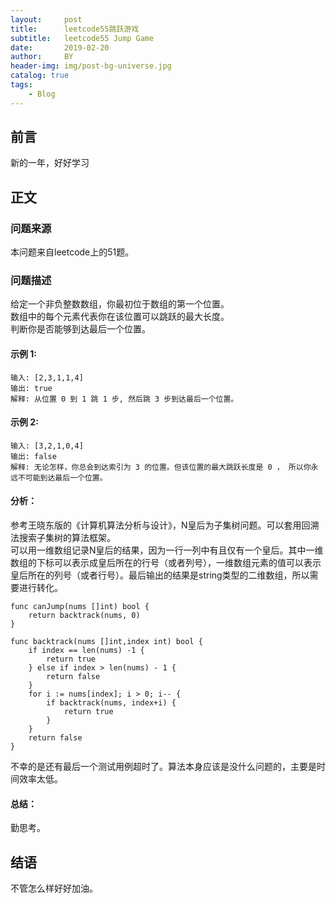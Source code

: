 ```yaml
---
layout:     post
title:      leetcode55跳跃游戏
subtitle:   leetcode55 Jump Game
date:       2019-02-20
author:     BY
header-img: img/post-bg-universe.jpg
catalog: true
tags:
    - Blog
---
```



## 前言

新的一年，好好学习

## 正文

### 问题来源

本问题来自leetcode上的51题。

### 问题描述

给定一个非负整数数组，你最初位于数组的第一个位置。  
数组中的每个元素代表你在该位置可以跳跃的最大长度。  
判断你是否能够到达最后一个位置。  

#### 示例 1:
```
输入: [2,3,1,1,4]
输出: true
解释: 从位置 0 到 1 跳 1 步, 然后跳 3 步到达最后一个位置。
``` 

#### 示例 2:
```
输入: [3,2,1,0,4]
输出: false
解释: 无论怎样，你总会到达索引为 3 的位置。但该位置的最大跳跃长度是 0 ， 所以你永远不可能到达最后一个位置。
``` 

#### 分析：
参考王晓东版的《计算机算法分析与设计》，N皇后为子集树问题。可以套用回溯法搜索子集树的算法框架。  
可以用一维数组记录N皇后的结果，因为一行一列中有且仅有一个皇后。其中一维数组的下标可以表示成皇后所在的行号（或者列号），一维数组元素的值可以表示皇后所在的列号（或者行号）。最后输出的结果是string类型的二维数组，所以需要进行转化。
```
func canJump(nums []int) bool {
    return backtrack(nums, 0)
}

func backtrack(nums []int,index int) bool {
    if index == len(nums) -1 {
        return true
    } else if index > len(nums) - 1 {
        return false
    }
    for i := nums[index]; i > 0; i-- {
        if backtrack(nums, index+i) {
            return true
        }
    }
    return false
}
```
不幸的是还有最后一个测试用例超时了。算法本身应该是没什么问题的，主要是时间效率太低。  



#### 总结：
勤思考。

## 结语
不管怎么样好好加油。
